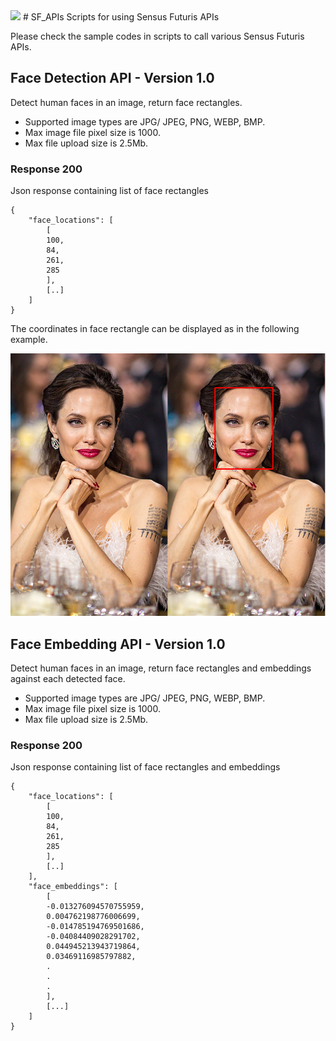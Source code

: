 <img src="https://sensusfuturis.com/images/logo.png" >
# SF_APIs
Scripts for using Sensus Futuris APIs

Please check the sample codes in scripts to call various Sensus Futuris APIs.

## Face Detection API - Version 1.0
Detect human faces in an image, return face rectangles. 
* Supported image types are JPG/ JPEG, PNG, WEBP, BMP.
* Max image file pixel size is 1000.
* Max file upload size is 2.5Mb. 

### Response 200
Json response containing list of face rectangles
```
{
    "face_locations": [
        [
        100,
        84,
        261,
        285
        ],
        [..]
    ]
}
```

The coordinates in face rectangle can be displayed as in the following example.

<p align="center">
  <img src="face_detector_result.png" alt="" width="650">
</p>

## Face Embedding API - Version 1.0
Detect human faces in an image, return face rectangles and embeddings against each detected face. 
* Supported image types are JPG/ JPEG, PNG, WEBP, BMP.
* Max image file pixel size is 1000.
* Max file upload size is 2.5Mb. 

### Response 200
Json response containing list of face rectangles and embeddings
```
{
    "face_locations": [
        [
        100,
        84,
        261,
        285
        ],
        [..]
    ],
    "face_embeddings": [
        [   
        -0.013276094570755959,
        0.004762198776006699,
        -0.014785194769501686,
        -0.04084409028291702,
        0.044945213943719864,
        0.03469116985797882,
        .
        .
        .
        ],
        [...]
    ]
}
```